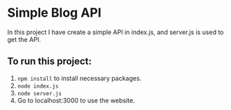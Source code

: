 # Simple Blog API
In this project I have create a simple API in index.js, and server.js is used to get the API.
## To run this project:
1. ```npm install``` to install necessary packages.
2. ```node index.js```
3. ```node server.js```
4. Go to localhost:3000 to use the website.

